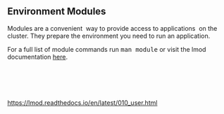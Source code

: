 ## Environment Modules

Modules are a convenient  way to provide access to applications  on the
cluster. They prepare the environment you need to run an application.

For a full list of module commands run <kbd>man module</kbd> or visit
the lmod documentation
[here](https://lmod.readthedocs.io/en/latest/010_user.html).

<table>
<tbody>
<tr class="odd">
</tr>
<tr class="even">
</tr>
<tr class="odd">
</tr>
<tr class="even">
</tr>
<tr class="odd">
</tr>
</tbody>
</table>

##  

<https://lmod.readthedocs.io/en/latest/010_user.html>
